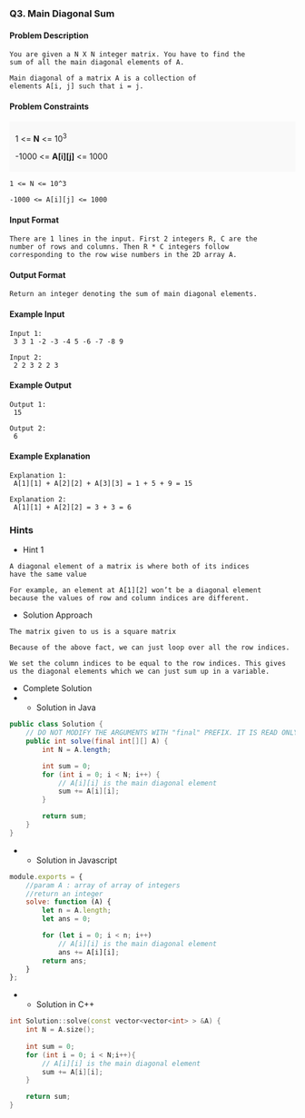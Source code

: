 ### Q3. Main Diagonal Sum
#### Problem Description
```text
You are given a N X N integer matrix. You have to find the 
sum of all the main diagonal elements of A.

Main diagonal of a matrix A is a collection of 
elements A[i, j] such that i = j.
```
#### Problem Constraints
<div style="background-color: #f9f9f9; padding: 5px 10px;">
    <p> 1 &lt;= <strong>N</strong> &lt;= 10<sup>3</sup> </p>
    <p> -1000 &lt;= <strong>A[i][j]</strong> &lt;= 1000 </p>
</div>

```text
1 <= N <= 10^3

-1000 <= A[i][j] <= 1000
```
#### Input Format
```text
There are 1 lines in the input. First 2 integers R, C are the 
number of rows and columns. Then R * C integers follow 
corresponding to the row wise numbers in the 2D array A.
```
#### Output Format
```text
Return an integer denoting the sum of main diagonal elements.
```
#### Example Input
```text
Input 1:
 3 3 1 -2 -3 -4 5 -6 -7 -8 9

Input 2:
 2 2 3 2 2 3
```
#### Example Output
```text
Output 1:
 15 

Output 2:
 6 
```
#### Example Explanation
```text
Explanation 1:
 A[1][1] + A[2][2] + A[3][3] = 1 + 5 + 9 = 15

Explanation 2:
 A[1][1] + A[2][2] = 3 + 3 = 6
```
### Hints
* Hint 1
```text
A diagonal element of a matrix is where both of its indices 
have the same value

For example, an element at A[1][2] won’t be a diagonal element 
because the values of row and column indices are different.
```
* Solution Approach
```text
The matrix given to us is a square matrix

Because of the above fact, we can just loop over all the row indices.

We set the column indices to be equal to the row indices. This gives 
us the diagonal elements which we can just sum up in a variable.
```
* Complete Solution
* * Solution in Java
```java
public class Solution {
    // DO NOT MODIFY THE ARGUMENTS WITH "final" PREFIX. IT IS READ ONLY
    public int solve(final int[][] A) {
        int N = A.length;

        int sum = 0;
        for (int i = 0; i < N; i++) {
            // A[i][i] is the main diagonal element 
            sum += A[i][i];
        }

        return sum;
    }
}
```
* * Solution in Javascript
```javascript
module.exports = {
    //param A : array of array of integers
    //return an integer
    solve: function (A) {
        let n = A.length;
        let ans = 0;

        for (let i = 0; i < n; i++)
            // A[i][i] is the main diagonal element 
            ans += A[i][i];
        return ans;
    }
};
```
* * Solution in C++
```cpp
int Solution::solve(const vector<vector<int> > &A) {
    int N = A.size();
    
    int sum = 0;
    for (int i = 0; i < N;i++){
        // A[i][i] is the main diagonal element 
        sum += A[i][i];
    }

    return sum;
}
```

